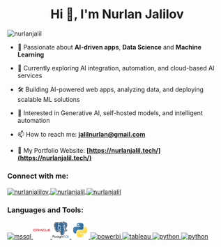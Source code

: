 <h1 align="center">Hi 👋, I'm Nurlan Jalilov</h1>
<p align="left"> <img src="https://komarev.com/ghpvc/?username=nurlanjalil&label=Profile%20views&color=0e75b6&style=flat" alt="nurlanjalil" /> </p>

- 🔭 Passionate about **AI-driven apps**, **Data Science** and **Machine Learning**

- 🌱 Currently exploring AI integration, automation, and cloud-based AI services

- 🛠 Building AI-powered web apps, analyzing data, and deploying scalable ML solutions
  
- 🚀 Interested in Generative AI, self-hosted models, and intelligent automation

  
- 📫 How to reach me: **[jalilnurlan@gmail.com](mailto:jalilnurlan@gmail.com)**
  
- 💼 My Portfolio Website: **[https://nurlanjalil.tech/](https://nurlanjalil.tech/)**  

<h3 align="left">Connect with me:</h3>
<p align="left">
  <!-- LinkedIn -->
  <a href="https://linkedin.com/in/nurlanjalilov" target="blank">
    <img align="center" src="https://raw.githubusercontent.com/rahuldkjain/github-profile-readme-generator/master/src/images/icons/Social/linked-in-alt.svg" alt="nurlanjalilov" height="30" width="40" />
  </a>
  <!-- Instagram -->
  <a href="https://instagram.com/nurlanjalil" target="blank">
    <img align="center" src="https://raw.githubusercontent.com/rahuldkjain/github-profile-readme-generator/master/src/images/icons/Social/instagram.svg" alt="nurlanjalil" height="30" width="40" />
  </a>
  <!-- YouTube -->
  <a href="https://www.youtube.com/c/nurlanjalil" target="blank">
    <img align="center" src="https://raw.githubusercontent.com/rahuldkjain/github-profile-readme-generator/master/src/images/icons/Social/youtube.svg" alt="nurlanjalil" height="30" width="40" />
  </a>
</p>

<h3 align="left">Languages and Tools:</h3>
<p align="left"> 
  <!-- Microsoft SQL Server -->
  <a href="https://www.microsoft.com/en-us/sql-server" target="_blank" rel="noreferrer">
    <img src="https://www.svgrepo.com/show/303229/microsoft-sql-server-logo.svg" alt="mssql" width="40" height="40"/> 
  </a> 
  <!-- Oracle -->
  <a href="https://www.oracle.com/" target="_blank" rel="noreferrer"> 
    <img src="https://raw.githubusercontent.com/devicons/devicon/master/icons/oracle/oracle-original.svg" alt="oracle" width="40" height="40"/> 
  </a>
  <!-- PostgreSQL -->
  <a href="https://www.postgresql.org" target="_blank" rel="noreferrer"> 
    <img src="https://raw.githubusercontent.com/devicons/devicon/master/icons/postgresql/postgresql-original-wordmark.svg" alt="postgresql" width="40" height="40"/> 
  </a> 
  <!-- Python -->
  <a href="https://www.python.org" target="_blank" rel="noreferrer"> 
    <img src="https://raw.githubusercontent.com/devicons/devicon/master/icons/python/python-original.svg" alt="python" width="40" height="40"/> 
  </a>
  <!-- Power BI -->
  <a href="https://app.powerbi.com/" target="_blank" rel="noreferrer"> 
    <img src="https://upload.wikimedia.org/wikipedia/commons/c/cf/New_Power_BI_Logo.svg" alt="powerbi" width="40" height="40"/> 
  </a> 
  <!-- Tableau -->
  <a href="https://www.tableau.com/" target="_blank" rel="noreferrer"> 
    <img src="https://logos-world.net/wp-content/uploads/2021/10/Tableau-Symbol.png" alt="tableau" height="40"/> 
  </a>
  <!-- Pandas -->
  <a href="https://pandas.pydata.org/" target="_blank" rel="noreferrer"> 
    <img src="https://pandas.pydata.org/static/img/pandas_mark_white.svg" alt="python" width="40" height="40"/> 
  </a>
  <!-- Scikit-Learn -->
  <a href="https://scikit-learn.org/" target="_blank" rel="noreferrer"> 
    <img src="https://upload.wikimedia.org/wikipedia/commons/0/05/Scikit_learn_logo_small.svg" alt="python" width="40" height="40"/> 
  </a>
  
</p>

